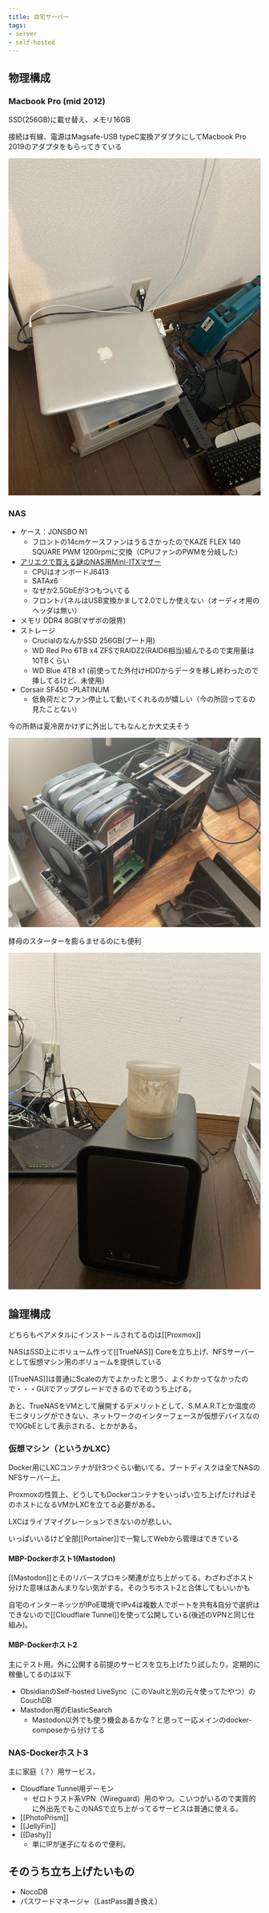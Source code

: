 ```yaml
---
title: 自宅サーバー
tags:
- server
- self-hosted
---
```


## 物理構成

### Macbook Pro (mid 2012)

SSD(256GB)に載せ替え、メモリ16GB

接続は有線、電源はMagsafe-USB typeC変換アダプタにしてMacbook Pro 2019のアダプタをもらってきている

![](img/server3.jpg)

### NAS

- ケース：JONSBO N1
	- フロントの14cmケースファンはうるさかったのでKAZE FLEX 140 SQUARE PWM 1200rpmに交換（CPUファンのPWMを分岐した）
- [アリエクで買える謎のNAS用Mini-ITXマザー](https://ja.aliexpress.com/item/1005005293008975.html)
	- CPUはオンボードJ6413
	- SATAx6
	- なぜか2.5GbEが3つもついてる
	- フロントパネルはUSB変換かまして2.0でしか使えない（オーディオ用のヘッダは無い）
- メモリ DDR4 8GB(マザボの限界)
- ストレージ
	- CrucialのなんかSSD 256GB(ブート用)
	- WD Red Pro 6TB x4 ZFSでRAIDZ2(RAID6相当)組んでるので実用量は10TBくらい
	- WD Blue 4TB x1 (前使ってた外付けHDDからデータを移し終わったので挿してるけど、未使用)
- Corsair SF450 -PLATINUM
	- 低負荷だとファン停止して動いてくれるのが嬉しい（今の所回ってるの見たことない）

今の所熱は夏冷房かけずに外出してもなんとか大丈夫そう


![](img/server1.jpg)

酵母のスターターを膨らませるのにも便利

![](img/server2.jpg)

## 論理構成

どちらもベアメタルにインストールされてるのは[[Proxmox]]

NASはSSD上にボリューム作って[[TrueNAS]] Coreを立ち上げ、NFSサーバーとして仮想マシン用のボリュームを提供している

[[TrueNAS]]は普通にScaleの方でよかったと思う、よくわかってなかったので・・・GUIでアップグレードできるのでそのうち上げる。

あと、TrueNASをVMとして展開するデメリットとして、S.M.A.R.Tとか温度のモニタリングができない、ネットワークのインターフェースが仮想デバイスなので10GbEとして表示される、とかがある。


### 仮想マシン（というかLXC）

Docker用にLXCコンテナが計3つぐらい動いてる。ブートディスクは全てNASのNFSサーバー上。

Proxmoxの性質上、どうしてもDockerコンテナをいっぱい立ち上げたければそのホストになるVMかLXCを立てる必要がある。

LXCはライブマイグレーションできないのが悲しい。

いっぱいいるけど全部[[Portainer]]で一覧してWebから管理はできている

#### MBP-Dockerホスト1(Mastodon)

[[Mastodon]]とそのリバースプロキシ関連が立ち上がってる。わざわざホスト分けた意味はあんまりない気がする。そのうちホスト2と合体してもいいかも

自宅のインターネッツがIPoE環境でIPv4は複数人でポートを共有&自分で選択はできないので[[Cloudflare Tunnel]]を使って公開している(後述のVPNと同じ仕組み)。

#### MBP-Dockerホスト2

主にテスト用。外に公開する前提のサービスを立ち上げたり試したり。定期的に稼働してるのは以下

- ObsidianのSelf-hosted LiveSync（このVaultと別の元々使ってたやつ）のCouchDB
- Mastodon用のElasticSearch
	- Mastodon以外でも使う機会あるかな？と思って一応メインのdocker-composeから分けてる

### NAS-Dockerホスト3

主に家庭（？）用サービス。

- Cloudflare Tunnel用デーモン
	- ゼロトラスト系VPN（Wireguard）用のやつ。こいつがいるので実質的に外出先でもこのNASで立ち上がってるサービスは普通に使える。
- [[PhotoPrism]]
- [[JellyFin]]
- [[Dashy]]
	- 単にIPが迷子になるので便利。


## そのうち立ち上げたいもの

- NocoDB
- パスワードマネージャ（LastPass置き換え）